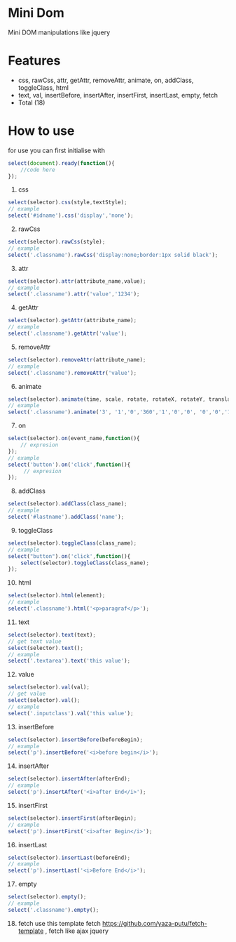 # Mini Dom
Mini DOM manipulations like jquery

# Features
 * css, rawCss, attr, getAttr, removeAttr, animate, on, addClass, toggleClass, html
 * text, val, insertBefore, insertAfter, insertFirst, insertLast, empty, fetch
* Total (18)

# How to use
for use you can first initialise with
```javascript
select(document).ready(function(){
    //code here
});
```
1. css
```javascript
select(selector).css(style,textStyle);
// example
select('#idname').css('display','none');
```
2. rawCss
```javascript
select(selector).rawCss(style);
// example
select('.classname').rawCss('display:none;border:1px solid black');
```
3. attr
```javascript
select(selector).attr(attribute_name,value);
// example
select('.classname').attr('value','1234');
```
4. getAttr
```javascript
select(selector).getAttr(attribute_name);
// example
select('.classname').getAttr('value');
```
5. removeAttr
```javascript
select(selector).removeAttr(attribute_name);
// example
select('.classname').removeAttr('value');
```
6. animate
```javascript
select(selector).animate(time, scale, rotate, rotateX, rotateY, translateX, translateY, skewX, skewY, opacity);
// example 
select('.classname').animate('3', '1','0','360','1','0','0', '0','0','1');
```
7. on
```javascript
select(selector).on(event_name,function(){
    // expresion
});
// example
select('button').on('click',function(){
     // expresion
});
```
8. addClass
```javascript
select(selector).addClass(class_name);
// example
select('#lastname').addClass('name');
```
9. toggleClass
```javascript
select(selector).toggleClass(class_name);
// example
select("button").on('click',function(){
    select(selector).toggleClass(class_name);
});
```
10. html
```javascript
select(selector).html(element);
// example
select('.classname').html('<p>paragraf</p>');
```
11. text
```javascript
select(selector).text(text);
// get text value
select(selector).text();
// example
select('.textarea').text('this value');
```
12. value
```javascript
select(selector).val(val);
// get value
select(selector).val();
// example
select('.inputclass').val('this value');
```
13. insertBefore
```javascript
select(selector).insertBefore(beforeBegin);
// example
select('p').insertBefore('<i>before begin</i>');
```
14. insertAfter
```javascript
select(selector).insertAfter(afterEnd);
// example
select('p').insertAfter('<i>after End</i>');
```
15. insertFirst 
```javascript
select(selector).insertFirst(afterBegin);
// example
select('p').insertFirst('<i>after Begin</i>');
```
16. insertLast
```javascript
select(selector).insertLast(beforeEnd);
// example
select('p').insertLast('<i>Before End</i>');
```
17. empty
```javascript
select(selector).empty();
// example
select('.classname').empty();
```
18. fetch
use this template fetch https://github.com/yaza-putu/fetch-template , fetch like ajax jquery
